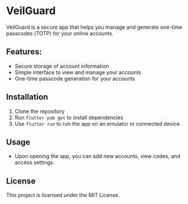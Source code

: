 # VeilGuard

VeilGuard is a secure app that helps you manage and generate one-time passcodes (TOTP) for your online accounts.

## Features:
- Secure storage of account information
- Simple interface to view and manage your accounts
- One-time passcode generation for your accounts

## Installation

1. Clone the repository
2. Run `flutter pub get` to install dependencies
3. Use `flutter run` to run the app on an emulator or connected device

## Usage

- Upon opening the app, you can add new accounts, view codes, and access settings.

## License

This project is licensed under the MIT License.
